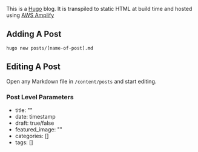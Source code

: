 This is a [Hugo](https://gohugo.io/) blog. It is transpiled to static HTML at build time and hosted using [AWS Amplify](https://gohugo.io/hosting-and-deployment/hosting-on-aws-amplify/)

## Adding A Post

`hugo new posts/[name-of-post].md`

## Editing A Post

Open any Markdown file in `/content/posts` and start editing.

### Post Level Parameters

* title: ""
* date: timestamp
* draft: true/false
* featured_image: ""
* categories: []
* tags: []


